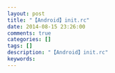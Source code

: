 ```yaml
---
layout: post
title: "【Android】init.rc"
date: 2014-08-15 23:26:00 
comments: true
categories: []
tags: []
description: "【Android】init.rc"
keywords: 
---
```



 
  
  
 
 
  
   
   
  
 
 
  
  
 



